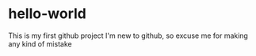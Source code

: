 # hello-world
This is my first github project
I'm new to github, so excuse me for making any kind of mistake
